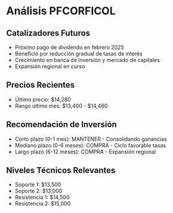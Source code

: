 # Análisis PFCORFICOL

## Catalizadores Futuros

- Próximo pago de dividendo en febrero 2025
- Beneficio por reducción gradual de tasas de interés
- Crecimiento en banca de inversión y mercado de capitales
- Expansión regional en curso

## Precios Recientes

- Último precio: $14,280
- Rango último mes: $13,400 - $14,460

## Recomendación de Inversión

- Corto plazo (0-1 mes): MANTENER - Consolidando ganancias
- Mediano plazo (0-6 meses): COMPRA - Ciclo favorable tasas
- Largo plazo (6-12 meses): COMPRA - Expansión regional

## Niveles Técnicos Relevantes

- Soporte 1: $13,500
- Soporte 2: $13,000
- Resistencia 1: $14,500
- Resistencia 2: $15,000
